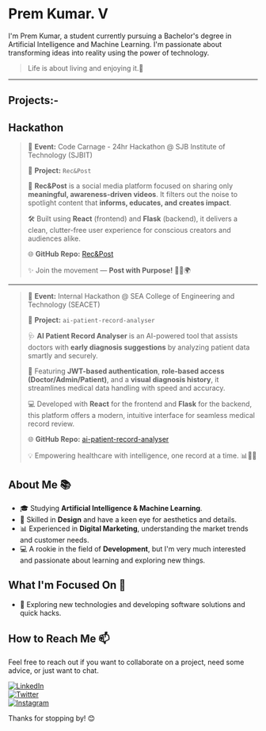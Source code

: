 # Prem Kumar. V

I'm Prem Kumar, a student currently pursuing a Bachelor's degree in Artificial Intelligence and Machine Learning. I'm passionate about transforming ideas into reality using the power of technology.
>Life is about living and enjoying it.🌟
---
## Projects:-


## **Hackathon**
> 
> 🎯 **Event:** Code Carnage - 24hr Hackathon @ SJB Institute of Technology (SJBIT)
> 
> 🚀 **Project:** `Rec&Post`
> 
> 🎥 **Rec&Post** is a social media platform focused on sharing only **meaningful, awareness-driven videos**. 
> It filters out the noise to spotlight content that **informs, educates, and creates impact**. 
> 
> 🛠️ Built using **React** (frontend) and **Flask** (backend), it delivers a clean, clutter-free user experience for conscious creators and audiences alike.
> 
> 🌐 **GitHub Repo:** [Rec&Post](https://github.com/premkumar-epic/Rec-Post)
> 
> ✨ Join the movement — **Post with Purpose!** 📢💡🌍
---
> 

> 🎯 **Event:** Internal Hackathon @ SEA College of Engineering and Technology (SEACET)
> 
> 🤖 **Project:** `ai-patient-record-analyser`
> 
> 🩺 **AI Patient Record Analyser** is an AI-powered tool that assists doctors with **early diagnosis suggestions** by analyzing patient data smartly and securely.
> 
> 🔐 Featuring **JWT-based authentication**, **role-based access (Doctor/Admin/Patient)**, and a **visual diagnosis history**, it streamlines medical data handling with speed and accuracy.
> 
> 💻 Developed with **React** for the frontend and **Flask** for the backend, this platform offers a modern, intuitive interface for seamless medical record review.
> 
> 🌐 **GitHub Repo:** [ai-patient-record-analyser](https://github.com/premkumar-epic/ai-patient-record-analyser)
> 
> 💡 Empowering healthcare with intelligence, one record at a time. 📊🧠💉
>

## About Me 📚

- 🎓 Studying **Artificial Intelligence & Machine Learning**.
- 🎨 Skilled in **Design** and have a keen eye for aesthetics and details.
- 📊 Experienced in **Digital Marketing**, understanding the market trends and customer needs.
- 💻 A rookie in the field of **Development**, but I'm very much interested and passionate about learning and exploring new things.

## What I'm Focused On 🔭
- 🤔 Exploring new technologies and developing software solutions and quick hacks.

## How to Reach Me 📫

Feel free to reach out if you want to collaborate on a project, need some advice, or just want to chat.

[![LinkedIn](https://img.shields.io/badge/LinkedIn-blue?style=for-the-badge&logo=linkedin)](https://www.linkedin.com/in/premkumar-25-8055p/)  
[![Twitter](https://img.shields.io/badge/Twitter-black?style=for-the-badge&logo=twitter)](https://twitter.com/PremKumar253)  
[![Instagram](https://img.shields.io/badge/Instagram-red?style=for-the-badge&logo=instagram)](https://www.instagram.com/prem.kumar.2.5/)

Thanks for stopping by! 😊
